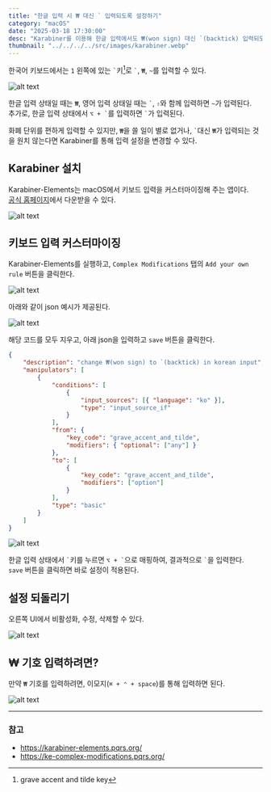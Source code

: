 ```yaml
---
title: "한글 입력 시 ₩ 대신 ` 입력되도록 설정하기"
category: "macOS"
date: "2025-03-18 17:30:00"
desc: "Karabiner를 이용해 한글 입력에서도 ₩(won sign) 대신 `(backtick) 입력되도록 설정하기"
thumbnail: "../../../../src/images/karabiner.webp"
---
```


한국어 키보드에서는 `1` 왼쪽에 있는 `` ` ``키[^1]로 `` ` ``, `₩`, `~`를 입력할 수 있다.

![alt text](image-1.png)

한글 입력 상태일 때는 `₩`, 영어 입력 상태일 때는 `` ` ``, `⇧`와 함께 입력하면 `~`가 입력된다.<br>
추가로, 한글 입력 상태에서 `` ⌥ + ` ``를 입력하면 `` ` ``가 입력된다.

화폐 단위를 편하게 입력할 수 있지만, `₩`을 쓸 일이 별로 없거나, `` ` ``대신 `₩`가 입력되는 것을 원치 않는다면 Karabiner를 통해 입력 설정을 변경할 수 있다.

## Karabiner 설치

Karabiner-Elements는 macOS에서 키보드 입력을 커스터마이징해 주는 앱이다.<br>
[공식 홈페이지](https://karabiner-elements.pqrs.org/)에서 다운받을 수 있다.

![alt text](image.png)

## 키보드 입력 커스터마이징

Karabiner-Elements를 실행하고, `Complex Modifications` 탭의 `Add your own rule` 버튼을 클릭한다.

![alt text](image-2.png)

아래와 같이 json 예시가 제공된다.

![alt text](image-3.png)

해당 코드를 모두 지우고, 아래 json을 입력하고 `save` 버튼을 클릭한다.

```json
{
    "description": "change ₩(won sign) to `(backtick) in korean input",
    "manipulators": [
        {
            "conditions": [
                {
                    "input_sources": [{ "language": "ko" }],
                    "type": "input_source_if"
                }
            ],
            "from": {
                "key_code": "grave_accent_and_tilde",
                "modifiers": { "optional": ["any"] }
            },
            "to": [
                {
                    "key_code": "grave_accent_and_tilde",
                    "modifiers": ["option"]
                }
            ],
            "type": "basic"
        }
    ]
}
```

![alt text](image-4.png)

한글 입력 상태에서 `` ` ``키를 누르면 `` ⌥ + ` ``으로 매핑하여, 결과적으로 `` ` ``을 입력한다.<br>
`save` 버튼을 클릭하면 바로 설정이 적용된다.

## 설정 되돌리기

오른쪽 UI에서 비활성화, 수정, 삭제할 수 있다.

![alt text](image-5.png)

## ₩ 기호 입력하려면?

만약 `₩` 기호를 입력하려면, 이모지(`⌘ + ⌃ + space`)를 통해 입력하면 된다.

![alt text](image-6.png)

---

### 참고

- https://karabiner-elements.pqrs.org/
- https://ke-complex-modifications.pqrs.org/

[^1]: grave accent and tilde key